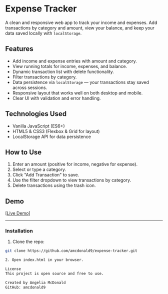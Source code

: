 # Expense Tracker

A clean and responsive web app to track your income and expenses. Add transactions by category and amount, view your balance, and keep your data saved locally with `localStorage`.

## Features

- Add income and expense entries with amount and category.
- View running totals for income, expenses, and balance.
- Dynamic transaction list with delete functionality.
- Filter transactions by category.
- Data persistence via `localStorage` — your transactions stay saved across sessions.
- Responsive layout that works well on both desktop and mobile.
- Clear UI with validation and error handling.

## Technologies Used

- Vanilla JavaScript (ES6+)
- HTML5 & CSS3 (Flexbox & Grid for layout)
- LocalStorage API for data persistence

## How to Use

1. Enter an amount (positive for income, negative for expense).
2. Select or type a category.
3. Click "Add Transaction" to save.
4. Use the filter dropdown to view transactions by category.
5. Delete transactions using the trash icon.

## Demo

[[Live Demo](https://amcdonald9.github.io/expense-tracker/)]

---

### Installation

1. Clone the repo:

```bash
git clone https://github.com/amcdonald9/expense-tracker.git

2. Open index.html in your browser.

License
This project is open source and free to use.

Created by Angelia McDonald
GitHub: amcdonald9
